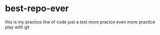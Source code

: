 # best-repo-ever
this is my practice line of code
just a test
more pracice
even more practice
play with git